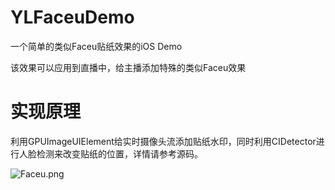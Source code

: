 # YLFaceuDemo
一个简单的类似Faceu贴纸效果的iOS Demo

该效果可以应用到直播中，给主播添加特殊的类似Faceu效果

# 实现原理
利用GPUImageUIElement给实时摄像头流添加贴纸水印，同时利用CIDetector进行人脸检测来改变贴纸的位置，详情请参考源码。

![Faceu.png](http://upload-images.jianshu.io/upload_images/2031820-048a329f40114cc2.png?imageMogr2/auto-orient/strip%7CimageView2/2/w/1240)
